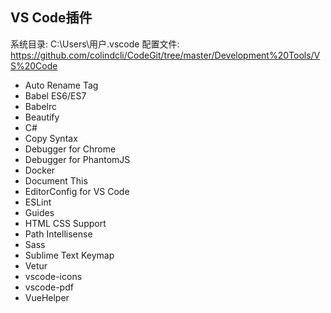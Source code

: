 ## VS Code插件

系统目录: C:\Users\用户\.vscode
配置文件: https://github.com/colindcli/CodeGit/tree/master/Development%20Tools/VS%20Code

- Auto Rename Tag
- Babel ES6/ES7
- Babelrc
- Beautify
- C#
- Copy Syntax
- Debugger for Chrome
- Debugger for PhantomJS
- Docker
- Document This
- EditorConfig for VS Code
- ESLint
- Guides
- HTML CSS Support
- Path Intellisense
- Sass
- Sublime Text Keymap
- Vetur
- vscode-icons
- vscode-pdf
- VueHelper

